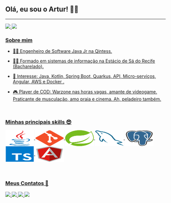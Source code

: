 <h2>Olá, eu sou o Artur! 🤜🤛</h2>
<hr>

<div>
    <a href="https://githu.com/arturtarcisio">
    <img height="180em" src="https://github-readme-stats.vercel.app/api?username=arturtarcisio&show_icons=true&theme=dracula&include_all_commits=true&count_private=true"/>
    <img height="180em" src="https://github-readme-stats.vercel.app/api/top-langs/?username=arturtarcisio&layout=compact&theme=dracula" />
</div>    

<div>
  <h3>Sobre mim</h3>
  
  - 👨‍💻 Engenheiro de Software Java Jr na Qintess.

  - 👨‍🎓 Formado em sistemas de informação na Estácio de Sá do Recife (Bacharelado).

  - 🎯 Interesse: Java, Kotlin, Spring Boot, Quarkus, API, Micro-serviços, Angular, AWS e Docker .

  - 🎮 Player de COD: Warzone nas horas vagas, amante de videogame. Praticante de musculação, amo praia e cinema. Ah, peladeiro também.
</div>
<br>

<div>
  <h3>Minhas principais skills 😎</h3>
  <div style="display: inline_block">
    <img margin-right="20" align="center" alt="Artur-java" height="50" width="90" src="https://raw.githubusercontent.com/devicons/devicon/master/icons/java/java-original.svg">
    <img margin-right="20" align="center" alt="Artur-git" height="50" width="90" src="https://raw.githubusercontent.com/devicons/devicon/master/icons/git/git-original.svg">
    <img margin-right="20" align="center" alt="Artur-spring" height="50" width="90" src="https://raw.githubusercontent.com/devicons/devicon/master/icons/spring/spring-original.svg">
    <img margin-right="20" align="center" alt="Artur-mysql" height="50" width="90" src="https://raw.githubusercontent.com/devicons/devicon/master/icons/mysql/mysql-original.svg">
    <img margin-right="20" align="center" alt="Artur-postgresql" height="50" width="90" src="https://raw.githubusercontent.com/devicons/devicon/master/icons/postgresql/postgresql-original.svg">
    <img margin-right="20" align="center" alt="Artur-postgresql" height="50" width="90" src="https://raw.githubusercontent.com/devicons/devicon/master/icons/typescript/typescript-plain.svg">
    <img margin-right="20" align="center" alt="Artur-postgresql" height="50" width="90" src="https://raw.githubusercontent.com/devicons/devicon/master/icons/angularjs/angularjs-original.svg">
  </div>
</div>
<br>
<br>
<div>
  <h3>Meus Contatos 📱</h3>
    <div>
      <a href="https://github.com/arturtarcisio" target="_blank">
        <img src="https://img.shields.io/badge/GitHub-100000?style=for-the-badge&logo=github&logoColor=white" target="_blank">
      </a>
      <a href="https://instagram.com/arturtarcisio/" target="_blank">
        <img src="https://img.shields.io/badge/Instagram-E4405F?style=for-the-badge&logo=instagram&logoColor=white" target="_blank">
      </a>
      <a href="https://www.linkedin.com/in/artur-tarcisio-7382a879/" target="_blank">
        <img src="https://img.shields.io/badge/LinkedIn-0077B5?style=for-the-badge&logo=linkedin&logoColor=white" target="_blank">
      </a>
      <a href="mailto:arturtarcisio1@gmail.com" target="_blank">
        <img src="https://img.shields.io/badge/Gmail-D14836?style=for-the-badge&logo=gmail&logoColor=white" target="_blank">
      </a>
    </div>
</div>
